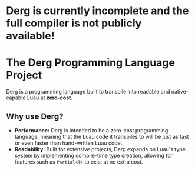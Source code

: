 # **Derg is currently incomplete and the full compiler is not publicly available!**

# The Derg Programming Language Project
Derg is a programming language built to transpile into readable and native-capable Luau at **zero-cost**.

## Why use Derg?
- **Performance:** Derg is intended to be a zero-cost programming language, meaning that the Luau code it transpiles to will be just as fast or even faster than hand-written Luau code.
- **Readability:** Built for extensive projects, Derg expands on Luau's type system by implementing compile-time type creation, allowing for features such as `Partial<T>` to exist at no extra cost.

